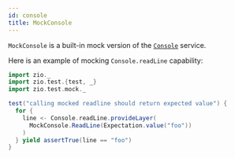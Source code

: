 ```yaml
---
id: console
title: MockConsole 
---
```


`MockConsole` is a built-in mock version of the [`Console`](../../contextual/services/console.md) service.

Here is an example of mocking `Console.readLine` capability:

```scala mdoc:compile-only
import zio._
import zio.test.{test, _}
import zio.test.mock._

test("calling mocked readline should return expected value") {
  for {
    line <- Console.readLine.provideLayer(
      MockConsole.ReadLine(Expectation.value("foo"))
    )
  } yield assertTrue(line == "foo")
}
```